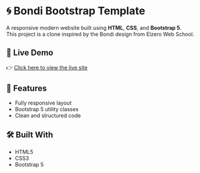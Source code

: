 # 🌀 Bondi Bootstrap Template

A responsive modern website built using **HTML**, **CSS**, and **Bootstrap 5**.  
This project is a clone inspired by the Bondi design from Elzero Web School.

## 🚀 Live Demo
👉 [Click here to view the live site](https://dancing-centaur-2d0a23.netlify.app/)

## 📌 Features

- Fully responsive layout
- Bootstrap 5 utility classes
- Clean and structured code
## 🛠️ Built With

- HTML5
- CSS3
- Bootstrap 5
